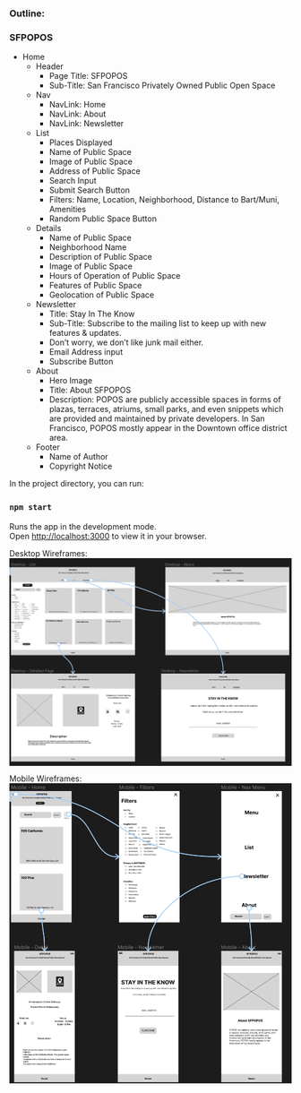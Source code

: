 ### Outline:
### SFPOPOS
* Home
  * Header
    * Page Title: SFPOPOS
    * Sub-Title: San Francisco Privately Owned Public Open Space 
  * Nav
    * NavLink: Home
    * NavLink: About
    * NavLink: Newsletter
  * List
    * Places Displayed
    * Name of Public Space
    * Image of Public Space
    * Address of Public Space
    * Search Input
    * Submit Search Button
    * Filters: Name, Location, Neighborhood, Distance to Bart/Muni, Amenities 
    * Random Public Space Button
  * Details
    * Name of Public Space
    * Neighborhood Name
    * Description of Public Space
    * Image of Public Space
    * Hours of Operation of Public Space
    * Features of Public Space
    * Geolocation of Public Space
  * Newsletter
    * Title: Stay In The Know
    * Sub-Title: Subscribe to the mailing list to keep up with  new features & updates.
    * Don’t worry, we don’t like junk mail either. 
    * Email Address input
    * Subscribe Button
  * About
    * Hero Image
    * Title: About SFPOPOS
    * Description: POPOS are publicly accessible spaces in forms of plazas, terraces, atriums, small parks, and even snippets which are provided and maintained by private developers. In San Francisco, POPOS mostly appear in the Downtown office district area.
  * Footer
    * Name of Author
    * Copyright Notice

In the project directory, you can run:

### `npm start`

Runs the app in the development mode.\
Open [http://localhost:3000](http://localhost:3000) to view it in your browser.

Desktop Wireframes:
<img src="https://github.com/sharmaineb/React-Tutorial-SFPOPOS/blob/main/wireframes/desktop.png" align="center" alt="wireframe">

Mobile Wireframes:
<img src="https://github.com/sharmaineb/React-Tutorial-SFPOPOS/blob/main/wireframes/mobile.png" align="center" alt="wireframe">
